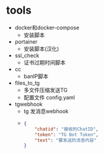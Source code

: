 # tools

- docker和docker-compose
  - 安装脚本
- portainer
  - 安装脚本(汉化)
- ssl_check
  - 证书过期时间脚本
- cc
  - banIP脚本
- files_to_tg
  - 多文件压缩发送TG 
  - 配置文件 config.yaml
- tgwebhook
  - tg 发消息webhook
  - ```json
    {
        "chatid": "接收的ChatID",
		"token": "TG Bot Token",
		"text": "要发送的消息内容"
    }
    ```
